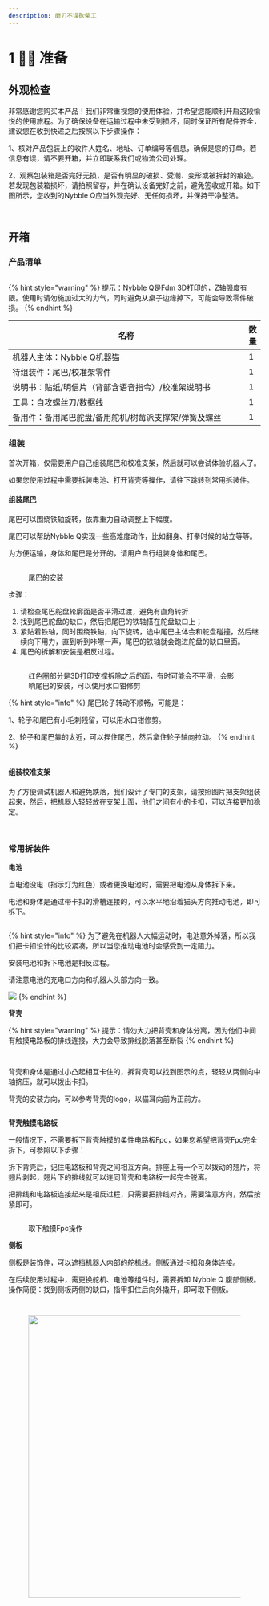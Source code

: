 ```yaml
---
description: 磨刀不误砍柴工
---
```


# 1 🧘‍♂️ 准备

## 外观检查

非常感谢您购买本产品！我们非常重视您的使用体验，并希望您能顺利开启这段愉悦的使用旅程。为了确保设备在运输过程中未受到损坏，同时保证所有配件齐全，建议您在收到快递之后按照以下步骤操作：

&#x20; 1、核对产品包装上的收件人姓名、地址、订单编号等信息，确保是您的订单。若信息有误，请不要开箱，并立即联系我们或物流公司处理。

2、观察包装箱是否完好无损，是否有明显的破损、受潮、变形或被拆封的痕迹。若发现包装箱损坏，请拍照留存，并在确认设备完好之前，避免签收或开箱。如下图所示，您收到的Nybble Q应当外观完好、无任何损坏，并保持干净整洁。

<figure><img src=".gitbook/assets/image (54).png" alt=""><figcaption></figcaption></figure>

<figure><img src=".gitbook/assets/image (55).png" alt=""><figcaption></figcaption></figure>

## 开箱

### 产品清单

<figure><img src=".gitbook/assets/image (57).png" alt=""><figcaption></figcaption></figure>

{% hint style="warning" %}
提示：Nybble Q是Fdm 3D打印的，Z轴强度有限。使用时请勿施加过大的力气，同时避免从桌子边缘掉下，可能会导致零件破损。
{% endhint %}

<table><thead><tr><th width="487.390625">名称</th><th>数量</th></tr></thead><tbody><tr><td>机器人主体：Nybble Q机器猫 </td><td>1</td></tr><tr><td>待组装件：尾巴/校准架零件</td><td>1</td></tr><tr><td>说明书：贴纸/明信片（背部含语音指令）/校准架说明书</td><td>1</td></tr><tr><td>工具：自攻螺丝刀/数据线</td><td>1</td></tr><tr><td>备用件：备用尾巴舵盘/备用舵机/树莓派支撑架/弹簧及螺丝</td><td>1</td></tr></tbody></table>

### 组装

首次开箱，仅需要用户自己组装尾巴和校准支架，然后就可以尝试体验机器人了。

如果您使用过程中需要拆装电池、打开背壳等操作，请往下跳转到常用拆装件。

#### 组装尾巴

尾巴可以围绕铁轴旋转，依靠重力自动调整上下幅度。

尾巴可以帮助Nybble Q实现一些高难度动作，比如翻身、打拳时候的站立等等。

为方便运输，身体和尾巴是分开的，请用户自行组装身体和尾巴。

<figure><img src=".gitbook/assets/尾巴安装.gif" alt=""><figcaption><p>尾巴的安装</p></figcaption></figure>

步骤：

1. 请检查尾巴舵盘轮廓面是否平滑过渡，避免有直角转折
2. 找到尾巴舵盘的缺口，然后把尾巴的铁轴搭在舵盘缺口上；
3. 紧贴着铁轴，同时围绕铁轴，向下旋转，途中尾巴主体会和舵盘碰撞，然后继续向下用力，直到听到咔嚓一声，尾巴的铁轴就会跑进舵盘的缺口里面。
4. 尾巴的拆解和安装是相反过程。

<figure><img src=".gitbook/assets/image (67).png" alt=""><figcaption><p>红色圈部分是3D打印支撑拆除之后的面，有时可能会不平滑，会影响尾巴的安装，可以使用水口钳修剪</p></figcaption></figure>

{% hint style="info" %}
尾巴轮子转动不顺畅，可能是：

1、轮子和尾巴有小毛刺残留，可以用水口钳修剪。

2、轮子和尾巴靠的太近，可以捏住尾巴，然后拿住轮子轴向拉动。
{% endhint %}

<figure><img src=".gitbook/assets/image (48).png" alt=""><figcaption></figcaption></figure>

#### 组装校准支架

为了方便调试机器人和避免跌落，我们设计了专门的支架，请按照图片把支架组装起来，然后，把机器人轻轻放在支架上面，他们之间有小的卡扣，可以连接更加稳定。

<figure><img src=".gitbook/assets/image (16).png" alt=""><figcaption></figcaption></figure>

<figure><img src=".gitbook/assets/image (17).png" alt=""><figcaption></figcaption></figure>

### 常用拆装件

**电池**

当电池没电（指示灯为红色）或者更换电池时，需要把电池从身体拆下来。

电池和身体是通过带卡扣的滑槽连接的，可以水平地沿着猫头方向推动电池，即可拆下。

<figure><img src=".gitbook/assets/ 拆下电池.gif" alt=""><figcaption></figcaption></figure>

{% hint style="info" %}
为了避免在机器人大幅运动时，电池意外掉落，所以我们把卡扣设计的比较紧凑，所以当您推动电池时会感受到一定阻力。

安装电池和拆下电池是相反过程。

请注意电池的充电口方向和机器人头部方向一致。

![](<.gitbook/assets/image (18).png>)
{% endhint %}

**背壳**

{% hint style="warning" %}
提示：请勿大力把背壳和身体分离，因为他们中间有触摸电路板的排线连接，大力会导致排线脱落甚至断裂
{% endhint %}

<figure><img src=".gitbook/assets/image (61).png" alt=""><figcaption></figcaption></figure>

<figure><img src=".gitbook/assets/image (62).png" alt=""><figcaption></figcaption></figure>

背壳和身体是通过小凸起相互卡住的，拆背壳可以找到图示的点，轻轻从两侧向中轴挤压，就可以拨出卡扣。

背壳的安装方向，可以参考背壳的logo，以猫耳向前为正前方。

<figure><img src=".gitbook/assets/image (26).png" alt=""><figcaption></figcaption></figure>

**背壳触摸电路板**

一般情况下，不需要拆下背壳触摸的柔性电路板Fpc，如果您希望把背壳Fpc完全拆下，可参照以下步骤：

拆下背壳后，记住电路板和背壳之间相互方向。排座上有一个可以拨动的翘片，将翘片剥起，翘片下的排线就可以连同背壳和电路板一起完全脱离。

把排线和电路板连接起来是相反过程，只需要把排线对齐，需要注意方向，然后按紧即可。

<figure><img src=".gitbook/assets/image (63).png" alt=""><figcaption><p>取下触摸Fpc操作</p></figcaption></figure>

**侧板**

侧板是装饰件，可以遮挡机器人内部的舵机线。侧板通过卡扣和身体连接。

在后续使用过程中，需更换舵机、电池等组件时，需要拆卸 Nybble Q 腹部侧板。操作简便：找到侧板两侧的缺口，指甲扣住后向外撬开，即可取下侧板。

<figure><img src=".gitbook/assets/image (64).png" alt=""><figcaption></figcaption></figure>

<figure><img src=".gitbook/assets/image (65).png" alt=""><figcaption></figcaption></figure>

<figure><img src=".gitbook/assets/image (11).png" alt="" width="563"><figcaption></figcaption></figure>
